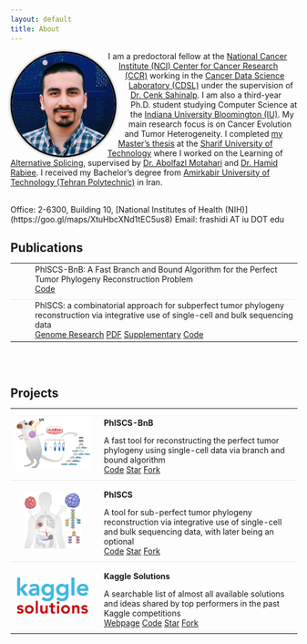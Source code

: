 ```yaml
---
layout: default
title: About
---
```


<img style="border: 3px solid black; shape-outside: circle(); margin:0px 50px 0px 0px; border-radius: 50%; float: left; box-shadow:0 0 5px #828282;" src="/assets/me.jpg"  width="180px" alt="me"/>

<!-- <p style="text-align: justify"> -->
I am a predoctoral fellow at the [National Cancer Institute (NCI) Center for Cancer Research (CCR)](https://ccr.cancer.gov) working in the [Cancer Data Science Laboratory (CDSL)](https://ccr.cancer.gov/cancer-data-science-laboratory) under the supervision of [Dr. Cenk Sahinalp](https://algo-cancer.github.io). I am also a third-year Ph.D. student studying Computer Science at the [Indiana University Bloomington (IU)](https://www.indiana.edu). My main research focus is on Cancer Evolution and Tumor Heterogeneity. I completed [my Master’s thesis](http://library.sharif.ir/parvan/resource/444343/یادگیری-پیرایش-دگرسان-از-داده-های-توالی-یابی-آر--ان--ای/&from=search&&query=alternative%20splicing&count=20&execute=true) at the [Sharif University of Technology](http://www.en.sharif.edu) where I worked on the Learning of [Alternative Splicing](https://en.wikipedia.org/wiki/Alternative_splicing), supervised by [Dr. Abolfazl Motahari](http://sharif.edu/~motahari/) and [Dr. Hamid Rabiee](http://sharif.edu/~rabiee/). I received my Bachelor’s degree from [Amirkabir University of Technology (Tehran Polytechnic)](https://aut.ac.ir/en) in Iran.

<br/>
<!-- <p style="font-family:monospace"> -->
Office: 2-6300, Building 10, [National Institutes of Health (NIH)](https://goo.gl/maps/XtuHbcXNd1tEC5us8)  
Email: frashidi AT iu DOT edu


<!-- ==================================================================================================== -->
<!-- <br/>

## News
  * **03/20**, [PhISCS-BnB](https://doi.org/10.1101/2020.02.06.938043) paper has been accepted by [ISMB conference](https://www.iscb.org/ismb2020) with ratings of +2, +2, and +1
  * **02/20**, [PhISCS](https://genome.cshlp.org/content/early/2019/10/18/gr.234435.118) paper has been accepted for RECOMB 2020 as a Highlights Talk
  * **02/20**, New pre-print on bioRxiv: [PhISCS-BnB](https://doi.org/10.1101/2020.02.06.938043)
  * **12/19**, Joined the National Cancer Institute as a Predoctoral fellow
  * **11/19**, After more than two years of effort, PhISCS paper has finally appeared in [Genome Research](https://genome.cshlp.org/content/early/2019/10/18/gr.234435.118)
  * **09/18**, Started organizing the IU Machine Learning Reading Group: [IUMLRG](https://iumlrg.github.io)
  * **07/18**, New pre-print on bioRxiv: [PhISCS](https://doi.org/10.1101/376996)
  * **07/18**, Attended the [CGSI](http://computationalgenomics.bioinformatics.ucla.edu) program at the UCLA -->


<!-- ==================================================================================================== -->
<br/>
<h2 id="publications" style="margin-bottom:5px">Publications</h2>
<table style="width: 100%;">
    <tbody>
        <tr>
        	<td style="vertical-align:middle; border-bottom: 1px solid #e9e9e9;">
            </td>
            <td style="vertical-align:middle; border-bottom: 1px solid #e9e9e9;">
                <div data-badge-popover="left" data-badge-type="donut" data-doi="10.1101/2020.02.06.938043" data-hide-no-mentions="true" class="altmetric-embed"></div>
            </td>
            <td style="width:100%; vertical-align:middle; padding-left:15px;  padding-bottom:10px; border-bottom: 1px solid #e9e9e9;">
                <p style="margin: 0">PhISCS-BnB: A Fast Branch and Bound Algorithm for the Perfect Tumor Phylogeny Reconstruction Problem</p>
                <!-- [<a href="">Bioinformatics/Proceedings of ISMB 2020</a>][<a href="">PDF</a>][<a href="">Supplementary</a>] --><a class="btn" href="https://github.com/algo-cancer/PhISCS-BnB">Code</a>
            </td>
        </tr>
        <tr>
            <td style="vertical-align:middle;">
                <div data-badge-popover="left" data-badge-type="donut" data-doi="10.1101/376996" data-hide-no-mentions="true" class="altmetric-embed"></div>
            </td>
            <td style="vertical-align:middle;">
                <div data-badge-popover="left" data-badge-type="donut" data-doi="10.1101/gr.234435.118" data-hide-no-mentions="true" class="altmetric-embed"></div>
            </td>
            <td style="width:100%; vertical-align:middle; padding-left:15px;">
                <!-- <p><strong>Salem Malikic*, FR*, ..., S. Cenk Sahinalp</strong></p> -->
                <p style="margin: 0">PhISCS: a combinatorial approach for subperfect tumor phylogeny reconstruction via integrative use of single-cell and bulk sequencing data</p>
                <a class="btn" href="https://genome.cshlp.org/content/early/2019/10/18/gr.234435.118">Genome Research</a> <a class="btn" href="https://genome.cshlp.org/content/early/2019/10/18/gr.234435.118.full.pdf">PDF</a> <a class="btn" href="https://genome.cshlp.org/content/suppl/2019/10/18/gr.234435.118.DC1/Supplemental_Material.pdf">Supplementary</a> <a class="btn" href="https://github.com/sfu-compbio/PhISCS">Code</a>
            </td>
        </tr>
        <!-- <tr>
            <td style="vertical-align:middle;">
            </td>
            <td style="vertical-align:middle;">
                <span class="__dimensions_badge_embed__" data-doi="10.1109/IKT.2014.7030334" data-legend="never" data-style="small_circle"></span>
            </td>
            <td style="width:100%; vertical-align:middle; padding-left:15px; padding-bottom:10px;">
                <p style="margin: 0">A Study on Prediction of User’s Tendency Toward Purchases in Online Websites Based on Behavior Models</p>
                [<a href="http://ieeexplore.ieee.org/document/7030334/">IEEE</a>][<a href="/assets/dmc.pdf">PDF</a>]
            </td>
        </tr> -->
    </tbody>
</table>


<!-- ==================================================================================================== -->
<br/><br/>
<h2 id="projects" style="margin-bottom:5px">Projects</h2>
<table style="width: 100%;">
    <tbody>
        <tr>
            <td style="text-align:center; border-bottom: 1px solid #e9e9e9;">
                <a href="https://github.com/algo-cancer/PhISCS-BnB"><img src="/assets/phiscsbnb.png" style="max-height:100px; max-width:135px;"></a>
            </td>
            <td style="width:100%; vertical-align:middle; padding-left:15px; padding-bottom:10px; border-bottom: 1px solid #e9e9e9;">
                <p><strong>PhISCS-BnB</strong></p>
                <p style="margin: 0">A fast tool for reconstructing the perfect tumor phylogeny using single-cell data via branch and bound algorithm</p>
                <a class="btn" href="https://github.com/algo-cancer/PhISCS-BnB">Code</a> <a class="github-button" href="https://github.com/algo-cancer/PhISCS-BnB" data-show-count="true" aria-label="Star algo-cancer/PhISCS-BnB on GitHub">Star</a> <a class="github-button" href="https://github.com/algo-cancer/PhISCS-BnB/fork" data-show-count="true" aria-label="Fork algo-cancer/PhISCS-BnB on GitHub">Fork</a>
            </td>
        </tr>
        <tr>
            <td style="text-align:center; border-bottom: 1px solid #e9e9e9;">
                <a href="https://github.com/sfu-compbio/PhISCS"><img src="/assets/phiscs.png" style="max-height:100px; max-width:135px;"></a>
            </td>
            <td style="width:100%; vertical-align:middle; padding-left:15px; padding-bottom:10px; border-bottom: 1px solid #e9e9e9;">
                <p><strong>PhISCS</strong></p>
                <p style="margin: 0">A tool for sub-perfect tumor phylogeny reconstruction via integrative use of single-cell and bulk sequencing data, with later being an optional</p>
                <a class="btn" href="https://github.com/sfu-compbio/PhISCS">Code</a> <a class="github-button" href="https://github.com/sfu-compbio/PhISCS" data-show-count="true" aria-label="Star sfu-compbio/PhISCS on GitHub">Star</a> <a class="github-button" href="https://github.com/sfu-compbio/PhISCS/fork" data-show-count="true" aria-label="Fork sfu-compbio/PhISCS on GitHub">Fork</a>
            </td>
        </tr>
        <tr>
            <td style="text-align:center;">
                <a href="https://farid.one/kaggle-solutions/"><img src="/assets/kaggle.png" style="max-height:100px; max-width:135px;"></a>
            </td>
            <td style="width:100%; vertical-align:middle; padding-left:15px; padding-bottom:10px;">
                <p><strong>Kaggle Solutions</strong></p>
                <p style="margin: 0">A searchable list of almost all available solutions and ideas shared by top performers in the past Kaggle competitions</p>
                <a class="btn" href="https://farid.one/kaggle-solutions/">Webpage</a> <a class="btn" href="https://github.com/faridrashidi/kaggle-solutions">Code</a> <span style="vertical-align:bottom"><a class="github-button" href="https://github.com/faridrashidi/kaggle-solutions" data-show-count="true" aria-label="Star faridrashidi/kaggle-solutions on GitHub">Star</a></span> <a class="github-button" href="https://github.com/faridrashidi/kaggle-solutions/fork" data-show-count="true" aria-label="Fork faridrashidi/kaggle-solutions on GitHub">Fork</a>
            </td>
        </tr>
        <!-- <tr>
            <td style="text-align:center; border-bottom: 1px solid #e9e9e9;">
                <img src="/assets/sibche.png" style="max-height:100px; max-width:135px;">
            </td>
            <td style="width:100%; vertical-align:middle; padding-left:15px; padding-bottom:10px; border-bottom: 1px solid #e9e9e9;">
                <p><strong>Sibche iOS App</strong></p>
                <p style="margin: 0">A first irannian iOS application marketplace like Apple App Store, 2014</p>
                <a class="btn" href="https://sibche.com/">Webpage</a>
            </td>
        </tr>
        <tr>
            <td style="text-align:center;">
                <img src="/assets/tejarat.png" style="max-height:100px; max-width:135px; border-bottom: 1px solid #e9e9e9;">
            </td>
            <td style="width:100%; vertical-align:middle; padding-left:15px; padding-bottom:10px;">
                <p><strong>Tejarat iOS Mobile Bank</strong></p>
                <p style="margin: 0">An iOS application for one of the biggest banks in Iran, 2012</p>
                <a class="btn" href="https://en.wikipedia.org/wiki/Tejarat_Bank">Tejarat Bank</a>
            </td>
        </tr> -->
    </tbody>
</table>
